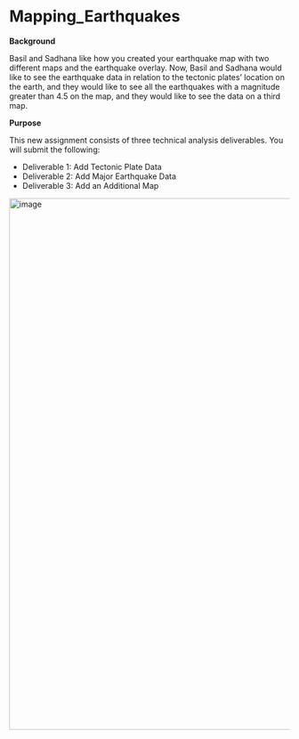 # Mapping_Earthquakes

**Background**

Basil and Sadhana like how you created your earthquake map with two different maps and the earthquake overlay. Now, Basil and Sadhana would like to see the earthquake data in relation to the tectonic plates’ location on the earth, and they would like to see all the earthquakes with a magnitude greater than 4.5 on the map, and they would like to see the data on a third map.

**Purpose**

This new assignment consists of three technical analysis deliverables. You will submit the following:

  * Deliverable 1: Add Tectonic Plate Data
  * Deliverable 2: Add Major Earthquake Data
  * Deliverable 3: Add an Additional Map

<img width="955" alt="image" src="https://user-images.githubusercontent.com/99268646/168343049-dc453892-b3e9-426f-a169-58ac2c66f62f.png">


